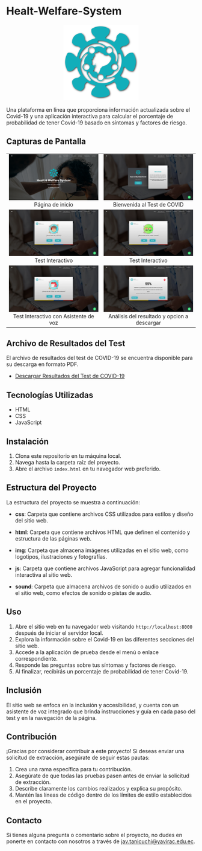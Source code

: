 # Healt-Welfare-System

<p align="center">
  <img src="img/logos/logo_celeste.png" alt="Logo del proyecto" width="200">
</p>

Una plataforma en línea que proporciona información actualizada sobre el Covid-19 y una aplicación interactiva para calcular el porcentaje de probabilidad de tener Covid-19 basado en síntomas y factores de riesgo.

## Capturas de Pantalla

<div style="width: 100%;">
  <table style="width: 100%;">
    <tr>
      <td align="center" width="50%">
        <img src="img/capturas/cap-1.png" alt="Página de inicio" width="100%">
        <br>
        Página de inicio
      </td>
      <td align="center" width="50%">
        <img src="img/capturas/cap-2.png" alt="Bienvenida al Test de COVID" width="100%">
        <br>
        Bienvenida al Test de COVID
      </td>
    </tr>
    <tr>
      <td align="center" width="50%">
        <img src="img/capturas/cap-3.png" alt="Test Interactivo" width="100%">
        <br>
        Test Interactivo
      </td>
      <td align="center" width="50%">
        <img src="img/capturas/cap-4.png" alt="Test Interactivo" width="100%">
        <br>
        Test Interactivo
      </td>
    </tr>
    <tr>
      <td align="center" width="50%">
        <img src="img/capturas/cap-5.png" alt="Test Interactivo con Asistente de voz" width="100%">
        <br>
        Test Interactivo con Asistente de voz
      </td>
      <td align="center" width="50%">
        <img src="img/capturas/cap-6.png" alt="Análisis de datos de salud" width="100%">
        <br>
        Análisis del resultado y opcion a descargar
      </td>
    </tr>
  </table>
</div>

## Archivo de Resultados del Test

El archivo de resultados del test de COVID-19 se encuentra disponible para su descarga en formato PDF.

- [Descargar Resultados del Test de COVID-19](img/capturas/resultados-test.pdf)

## Tecnologías Utilizadas

- HTML
- CSS
- JavaScript

## Instalación

1. Clona este repositorio en tu máquina local.
2. Navega hasta la carpeta raíz del proyecto.
3. Abre el archivo `index.html` en tu navegador web preferido.

## Estructura del Proyecto

La estructura del proyecto se muestra a continuación:

- **css**: Carpeta que contiene archivos CSS utilizados para estilos y diseño del sitio web.

- **html**: Carpeta que contiene archivos HTML que definen el contenido y estructura de las páginas web.

- **img**: Carpeta que almacena imágenes utilizadas en el sitio web, como logotipos, ilustraciones y fotografías.

- **js**: Carpeta que contiene archivos JavaScript para agregar funcionalidad interactiva al sitio web.

- **sound**: Carpeta que almacena archivos de sonido o audio utilizados en el sitio web, como efectos de sonido o pistas de audio.

## Uso

1. Abre el sitio web en tu navegador web visitando `http://localhost:8000` después de iniciar el servidor local.
2. Explora la información sobre el Covid-19 en las diferentes secciones del sitio web.
3. Accede a la aplicación de prueba desde el menú o enlace correspondiente.
4. Responde las preguntas sobre tus síntomas y factores de riesgo.
5. Al finalizar, recibirás un porcentaje de probabilidad de tener Covid-19.

## Inclusión

El sitio web se enfoca en la inclusión y accesibilidad, y cuenta con un asistente de voz integrado que brinda instrucciones y guía en cada paso del test y en la navegación de la página.

## Contribución

¡Gracias por considerar contribuir a este proyecto! Si deseas enviar una solicitud de extracción, asegúrate de seguir estas pautas:

1. Crea una rama específica para tu contribución.
2. Asegúrate de que todas las pruebas pasen antes de enviar la solicitud de extracción.
3. Describe claramente los cambios realizados y explica su propósito.
4. Mantén las líneas de código dentro de los límites de estilo establecidos en el proyecto.

## Contacto

Si tienes alguna pregunta o comentario sobre el proyecto, no dudes en ponerte en contacto con nosotros a través de jav.tanicuchi@yavirac.edu.ec.

